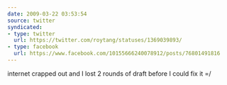 ```yaml
---
date: 2009-03-22 03:53:54
source: twitter
syndicated:
- type: twitter
  url: https://twitter.com/roytang/statuses/1369039893/
- type: facebook
  url: https://www.facebook.com/10155666240078912/posts/76801491816
---
```


internet crapped out and I lost 2 rounds of draft before I could fix it =/